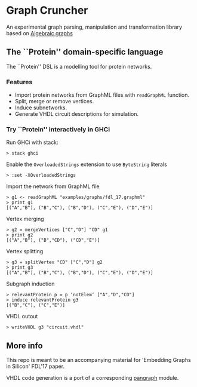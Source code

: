 # Graph Cruncher

An experimental graph parsing, manipulation and transformation library based on
[Algebraic graphs](http://hackage.haskell.org/package/algebraic-graphs/docs/Algebra-Graph.html)

## The ``Protein'' domain-specific language

The ``Protein'' DSL is a modelling tool for protein networks.

### Features

* Import protein networks from GraphML files with `readGraphML` function.
* Split, merge or remove vertices.
* Induce subnetworks.
* Generate VHDL circuit descriptions for simulation.

### Try ``Protein'' interactively  in GHCi

Run GHCi with stack:

```
> stack ghci
```

Enable the `OverloadedStrings` extension to use `ByteString` literals

```
> :set -XOverloadedStrings
```

Import the network from GraphML file

```
> g1 <- readGraphML "examples/graphs/fdl_17.graphml"
> print g1
[("A","B"), ("B","C"), ("B","D"), ("C","E"), ("D","E")]
```

Vertex merging

```
> g2 = mergeVertices ["C","D"] "CD" g1
> print g2
[("A","B"), ("B","CD"), ("CD","E")]
```

Vertex splitting

```
> g3 = splitVertex "CD" ["C","D"] g2
> print g3
[("A","B"), ("B","C"), ("B","D"), ("C","E"), ("D","E")]
```

Subgraph induction

```
> relevantProtein p = p ‘notElem‘ ["A","D","CD"]
> induce relevantProtein g3
[("B","C"), ("C","E")]
```

VHDL outout
```
> writeVHDL g3 "circuit.vhdl"
```

## More info

This repo is meant to be an accompanying material for 'Embedding Graphs in Silicon' FDL'17 paper.

VHDL code generation is a port of a corresponding [pangraph](https://github.com/tuura/pangraph/tree/master/src/Pangraph/VHDL) module.

